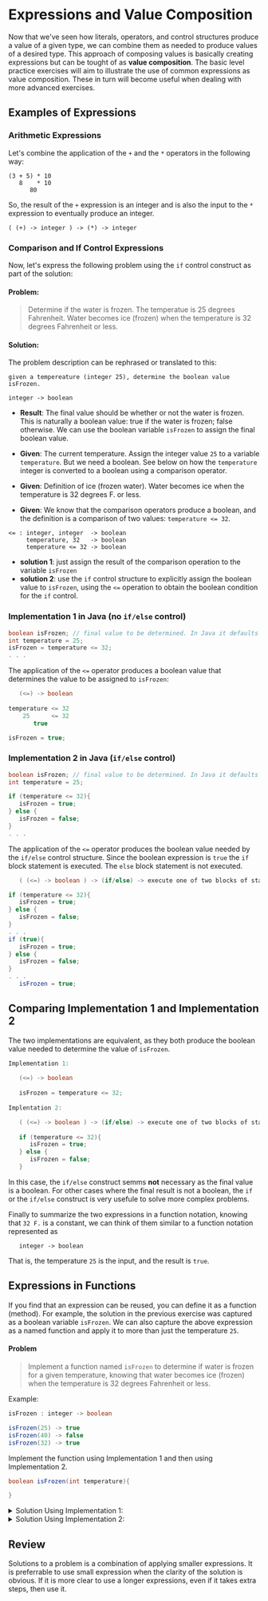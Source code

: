 
# Expressions and Value Composition 

Now that we've seen how literals, operators, and control structures produce a value of a given type, we can combine them as needed to produce values of a desired type.  This approach of composing values is basically creating expressions but can be tought of as **value composition**.  The basic level practice exercises will aim to illustrate the use of common expressions as value composition.  These in turn will become useful when dealing with more advanced exercises.

## Examples of Expressions
### Arithmetic Expressions

Let's combine the application of the `+` and the `*` operators in the following way:

```
(3 + 5) * 10 
   8    * 10
      80
```

So, the result of the `+` expression is an integer and is also the input to the `*` expression to eventually produce an integer.

```
( (+) -> integer ) -> (*) -> integer
```

### Comparison and If Control Expressions

Now, let's express the following problem using the `if` control construct as part of the solution:

#### Problem:
> Determine if the water is frozen.  The temperatue is 25 degrees Fahrenheit.  Water becomes ice (frozen) when the temperature is 32 degrees Fahrenheit or less.

#### Solution:
The problem description can be rephrased or translated to this:

```
given a tempereature (integer 25), determine the boolean value isFrozen.

integer -> boolean
```
- **Result**: The final value should be whether or not the water is frozen.  This is naturally a boolean value: true if the water is frozen; false otherwise.  We can use the boolean variable `isFrozen` to assign the final boolean value.
- **Given**: The current temperature.  Assign the integer value `25` to a variable `temperature`.  But we need a boolean.  See below on how the `temperature` integer is converted to a boolean using a comparison operator.

- **Given**: Definition of ice (frozen water).  Water becomes ice when the temperature is 32 degrees F. or less.  
- **Given**: We know that the comparison operators produce a boolean, and the definition is a comparison of two values:  `temperature <= 32`. 
```
<= : integer, integer  -> boolean
     temperature, 32   -> boolean
     temperature <= 32 -> boolean
```
- **solution 1**: just assign the result of the comparison operation to the variable `isFrozen`
- **solution 2**: use the `if` control structure to explicitly assign the boolean value to `isFrozen`, using the `<=` operation to obtain the boolean condition for the `if` control.

### Implementation 1 in Java (no `if/else` control)
```java
boolean isFrozen; // final value to be determined. In Java it defaults to false.
int temperature = 25;
isFrozen = temperature <= 32;
. . .
```

The application of the `<=` operator produces a boolean value that determines the value to be assigned to `isFrozen`: 

```java
   (<=) -> boolean
   
temperature <= 32  
    25      <= 32
       true

isFrozen = true;
```

### Implementation 2 in Java (`if/else` control)
```java
boolean isFrozen; // final value to be determined. In Java it defaults to false.
int temperature = 25;

if (temperature <= 32){
   isFrozen = true; 
} else {
   isFrozen = false;
}
. . .
```

The application of the `<=` operator produces the boolean value needed by the `if/else` control structure.  Since the boolean expression is `true` the `if` block statement is executed.  The `else` block statement is not executed.

```java
   ( (<=) -> boolean ) -> (if/else) -> execute one of two blocks of statements

if (temperature <= 32){
   isFrozen = true; 
} else {
   isFrozen = false;
}
. . .
if (true){
   isFrozen = true; 
} else {
   isFrozen = false;
}
. . .
   isFrozen = true; 
```

## Comparing Implementation 1 and Implementation 2

The two implementations are equivalent, as they both produce the boolean value needed to determine the value of `isFrozen`.

```java
Implementation 1:
   
   (<=) -> boolean
   
   isFrozen = temperature <= 32;
   
Implentation 2:

   ( (<=) -> boolean ) -> (if/else) -> execute one of two blocks of statements
   
   if (temperature <= 32){
      isFrozen = true; 
   } else {
      isFrozen = false;
   }
```

In this case, the `if/else` construct semms **not** necessary as the final value is a boolean.  For other cases where the final result is not a boolean, the `if` or the `if/else` construct is very usefule to solve more complex problems.

Finally to summarize the two expressions in a function notation, knowing that `32 F.` is a constant,  we can think of them similar to a function notation represented as

```
   integer -> boolean
```

That is, the temperature `25` is the input, and the result is `true`.

## Expressions in Functions

If you find that an expression can be reused, you can define it as a function (method).  For example, the solution in the previous exercise was captured as a boolean variable `isFrozen`.  We can also capture the above expression as a named function and apply it to more than just the temperature `25`.

#### Problem
> Implement a function named `isFrozen` to determine if water is frozen for a given temperature, knowing that water becomes ice (frozen) when the temperature is 32 degrees Fahrenheit or less.

Example:
```java
isFrozen : integer -> boolean

isFrozen(25) -> true
isFrozen(40) -> false
isFrozen(32) -> true
```

Implement the function using Implementation 1 and then using Implementation 2.

```java
boolean isFrozen(int temperature){

}
```
<details>
<summary>Solution Using Implementation 1:</summary>
<pre><code>
boolean isFrozen(int temperature){
   return temperature <= 32;
}
</code></pre>
</details>

<details>
<summary>Solution Using Implementation 2:</summary>
<pre><code>
boolean isFrozen(int temperature){
   if (temperature <= 32){
      return true;
   } else {
      return false;
   }
}
</code></pre>
or
<pre><code>
boolean isFrozen(int temperature){
    if (temperature <= 32){
        return true;
    }
    return false;
}
</code></pre>
</details>

## Review
Solutions to a problem is a combination of applying smaller expressions.  It is preferrable to use small expression when the clarity of the solution is obvious.  If it is more clear to use a longer expressions, even if it takes extra steps, then use it. 
 
